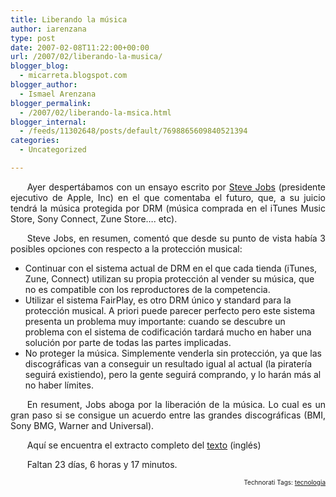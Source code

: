 ```yaml
---
title: Liberando la música
author: iarenzana
type: post
date: 2007-02-08T11:22:00+00:00
url: /2007/02/liberando-la-musica/
blogger_blog:
  - micarreta.blogspot.com
blogger_author:
  - Ismael Arenzana
blogger_permalink:
  - /2007/02/liberando-la-msica.html
blogger_internal:
  - /feeds/11302648/posts/default/7698865609840521394
categories:
  - Uncategorized

---
```

<p style="text-align:justify;text-indent:20pt;">
  Ayer despertábamos con un ensayo escrito por <a href="http://es.wikipedia.org/wiki/Steve_Jobs">Steve Jobs</a> (presidente ejecutivo de Apple, Inc) en el que comentaba el futuro, que, a su juicio tendrá la música protegida por DRM (música comprada en el iTunes Music Store, Sony Connect, Zune Store&#8230;. etc).
</p>

<p style="text-align:justify;text-indent:20pt;">
  Steve Jobs, en resumen, comentó que desde su punto de vista había 3 posibles opciones con respecto a la protección musical:
</p>

  * Continuar con el sistema actual de DRM en el que cada tienda (iTunes, Zune, Connect) utilizan su propia protección al vender su música, que no es compatible con los reproductores de la competencia.
  * Utilizar el sistema FairPlay, es otro DRM único y standard para la protección musical. A priori puede parecer perfecto pero este sistema presenta un problema muy importante: cuando se descubre un problema con el sistema de codificación tardará mucho en haber una solución por parte de todas las partes implicadas.
  * No proteger la música. Simplemente venderla sin protección, ya que las discográficas van a conseguir un resultado igual al actual (la piratería seguirá existiendo), pero la gente seguirá comprando, y lo harán más al no haber límites.

<p style="text-align:justify;text-indent:20pt;">
  En resument, Jobs aboga por la liberación de la música. Lo cual es un gran paso si se consigue un acuerdo entre las grandes discográficas (BMI, Sony BMG, Warner and Universal).
</p>

<p style="text-align:justify;text-indent:20pt;">
  Aquí se encuentra el extracto completo del <a href="http://www.apple.com/hotnews/thoughtsonmusic/">texto</a> (inglés)
</p>

<p style="text-align:justify;text-indent:20pt;">
  Faltan 23 días, 6 horas y 17 minutos.
</p>

<!-- technorati tags start -->

<p style="text-align:right;font-size:10px;">
  Technorati Tags: <a href="http://www.technorati.com/tag/tecnologia" rel="tag">tecnologia</a>
</p>

<!-- technorati tags end -->